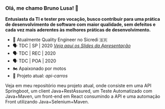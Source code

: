 ### Olá, me chamo Bruno Lusa! 👋

**Entusiasta da TI e tester pro vocação, busco contribuir para uma prática de desenvolvimento de software com maior qualidade, sem defeitos e cada vez mais aderentes às melhores práticas de desenvolvimento.**

- 🔭 Atualmente Quality Engineer no Sicredi :brazil:
- :speaking_head: TDC | SP  | 2020 [_Veja aqui os Slides da Apresentação_](https://www.slideshare.net/BrunoLusadaCosta/thedevconf-devtest-sp-2020)
- :speaking_head: TDC | REC | 2020
- :speaking_head: TDC | POA | 2020
- :motorcycle: Apaixonado por motos
- :rocket: Projeto atual: _api-carros_

Veja em meu repositório meu projeto atual, onde consiste em uma API Springboot, um client Java+RestAssured, um Teste Automatizado com Java+Maven, um front-end em React consumindo a API e uma automação Front utilizando Java+Selenium+Maven.

